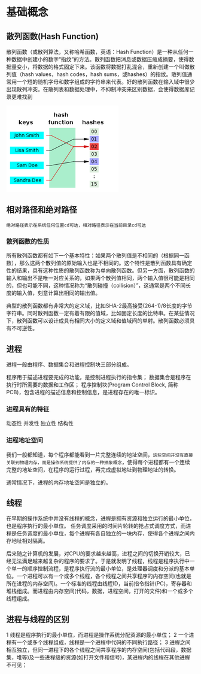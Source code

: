 



# 基础概念

## 散列函数(Hash Function)
散列函数（或散列算法，又称哈希函数，英语：Hash Function）是一种从任何一种数据中创建小的数字“指纹”的方法。散列函数把消息或数据压缩成摘要，使得数据量变小，将数据的格式固定下来。该函数将数据打乱混合，重新创建一个叫做散列值（hash values，hash codes，hash sums，或hashes）的指纹。散列值通常用一个短的随机字母和数字组成的字符串来代表。好的散列函数在输入域中很少出现散列冲突。在散列表和数据处理中，不抑制冲突来区别数据，会使得数据库记录更难找到

![Hash_table](Hash_table_4_1_1_0_0_1_0_LL.svg.png)

## 相对路径和绝对路径
`绝对路径表示在系统任何位置cd可达，相对路径表示在当前目录cd可达`

### 散列函数的性质
所有散列函数都有如下一个基本特性：如果两个散列值是不相同的（根据同一函数），那么这两个散列值的原始输入也是不相同的。这个特性是散列函数具有确定性的结果，具有这种性质的散列函数称为单向散列函数。但另一方面，散列函数的输入和输出不是唯一对应关系的，如果两个散列值相同，两个输入值很可能是相同的，但也可能不同，这种情况称为“散列碰撞（collision）”，这通常是两个不同长度的输入值，刻意计算出相同的输出值。

典型的散列函数都有非常大的定义域，比如SHA-2最高接受(264-1)/8长度的字节字符串。同时散列函数一定有着有限的值域，比如固定长度的比特串。在某些情况下，散列函数可以设计成具有相同大小的定义域和值域间的单射。散列函数必须具有不可逆性。


## 进程

进程一般由程序、数据集合和进程控制块三部分组成。

程序用于描述进程要完成的功能，是控制进程执行的指令集；
数据集合是程序在执行时所需要的数据和工作区；
程序控制块(Program Control Block, 简称PCB)，包含进程的描述信息和控制信息，是进程存在的唯一标识。

### 进程具有的特征
动态性
并发性
独立性
结构性


### 进程地址空间

我们一般都知道，每个程序都能看到一片完整连续的地址空间，`这些空间并没有直接关联到物理内存，而是操作系统提供了内存的一种抽象概念`，使得每个进程都有一个连续完整的地址空间，在程序的运行过程，再完成虚拟地址到物理地址的转换。

通常情况下，进程的内存地址空间是独立的。



## 线程

在早期的操作系统中并没有线程的概念，进程是拥有资源和独立运行的最小单位，也是程序执行的最小单位。
任务调度采用的时间片轮转的抢占式调度方式，而进程是任务调度的最小单位，每个进程有各自独立的一块内存，使得各个进程之间内存地址相对隔离。

后来随之计算机的发展，对CPU的要求越来越高，进程之间的切换开销较大，已经无法满足越来越复杂的程序的要求了。于是就发明了线程，线程是程序执行中一个单一的顺序控制流程，是程序执行流的最小单位，是处理器调度和分派的基本单位。一个进程可以有一个或多个线程，各个线程之间共享程序的内存空间(也就是所在进程的内存空间)。一个标准的线程由线程ID，当前指令指针(PC)，寄存器和堆栈组成。而进程由内存空间(代码，数据，进程空间，打开的文件)和一个或多个线程组成。

## 进程与线程的区别

1 线程是程序执行的最小单位，而进程是操作系统分配资源的最小单位；
2 一个进程有一个或多个线程组成，线程是一个进程中代码的不同执行路径；
3 进程之间相互独立，但同一进程下的各个线程之间共享程序的内存空间(包括代码段，数据集，堆等)及一些进程级的资源(如打开文件和信号)，某进程内的线程在其他进程不可见；




